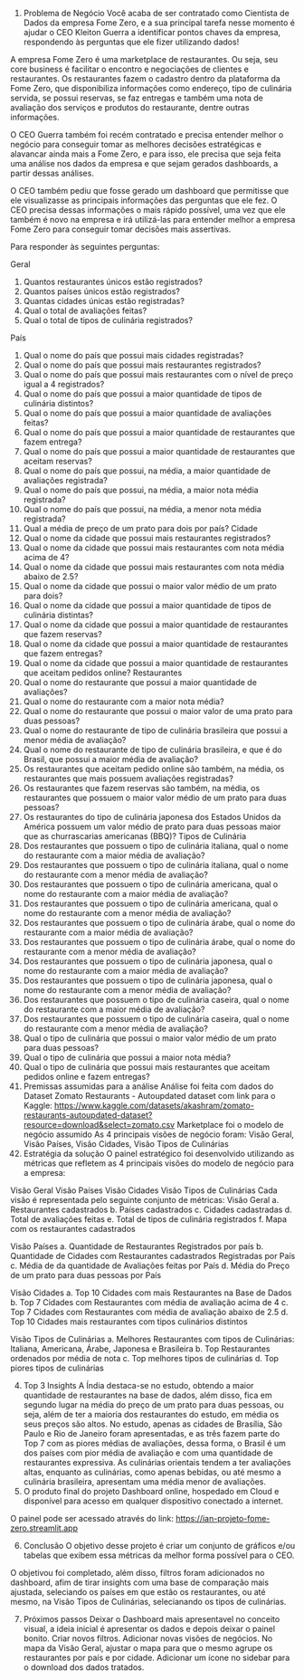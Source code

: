 1. Problema de Negócio
Você acaba de ser contratado como Cientista de Dados da empresa Fome Zero, e a sua principal tarefa nesse momento é ajudar o CEO Kleiton Guerra a identificar pontos chaves da empresa, respondendo às perguntas que ele fizer utilizando dados!

A empresa Fome Zero é uma marketplace de restaurantes. Ou seja, seu core business é facilitar o encontro e negociações de clientes e restaurantes. Os restaurantes fazem o cadastro dentro da plataforma da Fome Zero, que disponibiliza informações como endereço, tipo de culinária servida, se possui reservas, se faz entregas e também uma nota de avaliação dos serviços e produtos do restaurante, dentre outras informações.

O CEO Guerra também foi recém contratado e precisa entender melhor o negócio para conseguir tomar as melhores decisões estratégicas e alavancar ainda mais a Fome Zero, e para isso, ele precisa que seja feita uma análise nos dados da empresa e que sejam gerados dashboards, a partir dessas análises.

O CEO também pediu que fosse gerado um dashboard que permitisse que ele visualizasse as principais informações das perguntas que ele fez. O CEO precisa dessas informações o mais rápido possível, uma vez que ele também é novo na empresa e irá utilizá-las para entender melhor a empresa Fome Zero para conseguir tomar decisões mais assertivas.

Para responder às seguintes perguntas:

Geral
1. Quantos restaurantes únicos estão registrados?
2. Quantos países únicos estão registrados?
3. Quantas cidades únicas estão registradas?
4. Qual o total de avaliações feitas?
5. Qual o total de tipos de culinária registrados?
   
País
1. Qual o nome do país que possui mais cidades registradas?
2. Qual o nome do país que possui mais restaurantes registrados?
3. Qual o nome do país que possui mais restaurantes com o nível de preço igual a 4 registrados?
4. Qual o nome do país que possui a maior quantidade de tipos de culinária distintos?
5. Qual o nome do país que possui a maior quantidade de avaliações feitas?
6. Qual o nome do país que possui a maior quantidade de restaurantes que fazem entrega?
7. Qual o nome do país que possui a maior quantidade de restaurantes que aceitam reservas?
8. Qual o nome do país que possui, na média, a maior quantidade de avaliações registrada?
9. Qual o nome do país que possui, na média, a maior nota média registrada?
10. Qual o nome do país que possui, na média, a menor nota média registrada?
11. Qual a média de preço de um prato para dois por país?
Cidade
1. Qual o nome da cidade que possui mais restaurantes registrados?
2. Qual o nome da cidade que possui mais restaurantes com nota média acima de 4?
3. Qual o nome da cidade que possui mais restaurantes com nota média abaixo de 2.5?
4. Qual o nome da cidade que possui o maior valor médio de um prato para dois?
5. Qual o nome da cidade que possui a maior quantidade de tipos de culinária distintas?
6. Qual o nome da cidade que possui a maior quantidade de restaurantes que fazem reservas?
7. Qual o nome da cidade que possui a maior quantidade de restaurantes que fazem entregas?
8. Qual o nome da cidade que possui a maior quantidade de restaurantes que aceitam pedidos online?
Restaurantes
1. Qual o nome do restaurante que possui a maior quantidade de avaliações?
2. Qual o nome do restaurante com a maior nota média?
3. Qual o nome do restaurante que possui o maior valor de uma prato para duas pessoas?
4. Qual o nome do restaurante de tipo de culinária brasileira que possui a menor média de avaliação?
5. Qual o nome do restaurante de tipo de culinária brasileira, e que é do Brasil, que possui a maior média de avaliação?
6. Os restaurantes que aceitam pedido online são também, na média, os restaurantes que mais possuem avaliações registradas?
7. Os restaurantes que fazem reservas são também, na média, os restaurantes que possuem o maior valor médio de um prato para duas pessoas?
8. Os restaurantes do tipo de culinária japonesa dos Estados Unidos da América possuem um valor médio de prato para duas pessoas maior que as churrascarias americanas (BBQ)?
Tipos de Culinária
1. Dos restaurantes que possuem o tipo de culinária italiana, qual o nome do restaurante com a maior média de avaliação?
2. Dos restaurantes que possuem o tipo de culinária italiana, qual o nome do restaurante com a menor média de avaliação?
3. Dos restaurantes que possuem o tipo de culinária americana, qual o nome do restaurante com a maior média de avaliação?
4. Dos restaurantes que possuem o tipo de culinária americana, qual o nome do restaurante com a menor média de avaliação?
5. Dos restaurantes que possuem o tipo de culinária árabe, qual o nome do restaurante com a maior média de avaliação?
6. Dos restaurantes que possuem o tipo de culinária árabe, qual o nome do restaurante com a menor média de avaliação?
7. Dos restaurantes que possuem o tipo de culinária japonesa, qual o nome do restaurante com a maior média de avaliação?
8. Dos restaurantes que possuem o tipo de culinária japonesa, qual o nome do restaurante com a menor média de avaliação?
9. Dos restaurantes que possuem o tipo de culinária caseira, qual o nome do restaurante com a maior média de avaliação?
10. Dos restaurantes que possuem o tipo de culinária caseira, qual o nome do restaurante com a menor média de avaliação?
11. Qual o tipo de culinária que possui o maior valor médio de um prato para duas pessoas?
12. Qual o tipo de culinária que possui a maior nota média?
13. Qual o tipo de culinária que possui mais restaurantes que aceitam pedidos online e fazem entregas?
2. Premissas assumidas para a análise
Análise foi feita com dados do Dataset Zomato Restaurants - Autoupdated dataset com link para o Kaggle: https://www.kaggle.com/datasets/akashram/zomato-restaurants-autoupdated-dataset?resource=download&select=zomato.csv
Marketplace foi o modelo de negócio assumido
As 4 principais visões de negócio foram: Visão Geral, Visão Países, Visão Cidades, Visão Tipos de Culinárias
3. Estratégia da solução
O painel estratégico foi desenvolvido utilizando as métricas que refletem as 4 principais visões do modelo de negócio para a empresa:

Visão Geral
Visão Países
Visão Cidades
Visão Tipos de Culinárias Cada visão é representada pelo seguinte conjunto de métricas:
Visão Geral
a. Restaurantes cadastrados
b. Países cadastrados
c. Cidades cadastradas
d. Total de avaliações feitas
e. Total de tipos de culinária registrados
f. Mapa com os restaurantes cadastrados

Visão Países
a. Quantidade de Restaurantes Registrados por país
b. Quantidade de Cidades com Restaurantes cadastrados Registradas por País
c. Média de da quantidade de Avaliações feitas por País
d. Média do Preço de um prato para duas pessoas por País

Visão Cidades
a. Top 10 Cidades com mais Restaurantes na Base de Dados
b. Top 7 Cidades com Restaurantes com média de avaliação acima de 4
c. Top 7 Cidades com Restaurantes com média de avaliação abaixo de 2.5
d. Top 10 Cidades mais restaurantes com tipos culinários distintos

Visão Tipos de Culinárias
a. Melhores Restaurantes com tipos de Culinárias: Italiana, Americana, Árabe, Japonesa e Brasileira
b. Top Restaurantes ordenados por média de nota
c. Top melhores tipos de culinárias
d. Top piores tipos de culinárias

4. Top 3 Insights
A Índia destaca-se no estudo, obtendo a maior quantidade de restaurantes na base de dados, além disso, fica em segundo lugar na média do preço de um prato para duas pessoas, ou seja, além de ter a maioria dos restaurantes do estudo, em média os seus preços são altos.
No estudo, apenas as cidades de Brasília, São Paulo e Rio de Janeiro foram apresentadas, e as três fazem parte do Top 7 com as piores médias de avaliações, dessa forma, o Brasil é um dos países com pior média de avaliação e com uma quantidade de restaurantes expressiva.
As culinárias orientais tendem a ter avaliações altas, enquanto as culinárias, como apenas bebidas, ou até mesmo a culinária brasileira, apresentam uma média menor de avaliações.
5. O produto final do projeto
Dashboard online, hospedado em Cloud e disponível para acesso em qualquer dispositivo conectado a internet.

O painel pode ser acessado através do link: https://ian-projeto-fome-zero.streamlit.app

6. Conclusão
O objetivo desse projeto é criar um conjunto de gráficos e/ou tabelas que exibem essa métricas da melhor forma possível para o CEO.

O objetivou foi completado, além disso, filtros foram adicionados no dashboard, afim de tirar insights com uma base de comparação mais ajustada, seleciando os países em que estão os restaurantes, ou até mesmo, na Visão Tipos de Culinárias, selecianando os tipos de culinárias.

7. Próximos passos
Deixar o Dashboard mais apresentavel no conceito visual, a ideia inicial é apresentar os dados e depois deixar o painel bonito.
Criar novos filtros.
Adicionar novas visões de negócios.
No mapa da Visão Geral, ajustar o mapa para que o mesmo agrupe os restaurantes por país e por cidade.
Adicionar um ícone no sidebar para o download dos dados tratados.
